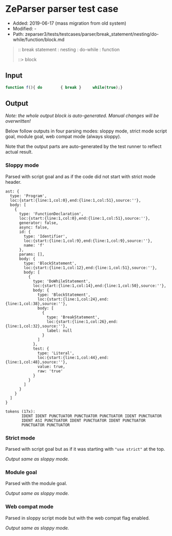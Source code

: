 # ZeParser parser test case

- Added: 2019-06-17 (mass migration from old system)
- Modified: -
- Path: zeparser3/tests/testcases/parser/break_statement/nesting/do-while/function/block.md

> :: break statement : nesting : do-while : function
>
> ::> block

## Input

`````js
function f(){ do        { break }     while(true);}
`````

## Output

_Note: the whole output block is auto-generated. Manual changes will be overwritten!_

Below follow outputs in four parsing modes: sloppy mode, strict mode script goal, module goal, web compat mode (always sloppy).

Note that the output parts are auto-generated by the test runner to reflect actual result.

### Sloppy mode

Parsed with script goal and as if the code did not start with strict mode header.

`````
ast: {
  type: 'Program',
  loc:{start:{line:1,col:0},end:{line:1,col:51},source:''},
  body: [
    {
      type: 'FunctionDeclaration',
      loc:{start:{line:1,col:0},end:{line:1,col:51},source:''},
      generator: false,
      async: false,
      id: {
        type: 'Identifier',
        loc:{start:{line:1,col:9},end:{line:1,col:9},source:''},
        name: 'f'
      },
      params: [],
      body: {
        type: 'BlockStatement',
        loc:{start:{line:1,col:12},end:{line:1,col:51},source:''},
        body: [
          {
            type: 'DoWhileStatement',
            loc:{start:{line:1,col:14},end:{line:1,col:50},source:''},
            body: {
              type: 'BlockStatement',
              loc:{start:{line:1,col:24},end:{line:1,col:38},source:''},
              body: [
                {
                  type: 'BreakStatement',
                  loc:{start:{line:1,col:26},end:{line:1,col:32},source:''},
                  label: null
                }
              ]
            },
            test: {
              type: 'Literal',
              loc:{start:{line:1,col:44},end:{line:1,col:48},source:''},
              value: true,
              raw: 'true'
            }
          }
        ]
      }
    }
  ]
}

tokens (17x):
       IDENT IDENT PUNCTUATOR PUNCTUATOR PUNCTUATOR IDENT PUNCTUATOR
       IDENT ASI PUNCTUATOR IDENT PUNCTUATOR IDENT PUNCTUATOR
       PUNCTUATOR PUNCTUATOR
`````

### Strict mode

Parsed with script goal but as if it was starting with `"use strict"` at the top.

_Output same as sloppy mode._

### Module goal

Parsed with the module goal.

_Output same as sloppy mode._

### Web compat mode

Parsed in sloppy script mode but with the web compat flag enabled.

_Output same as sloppy mode._
